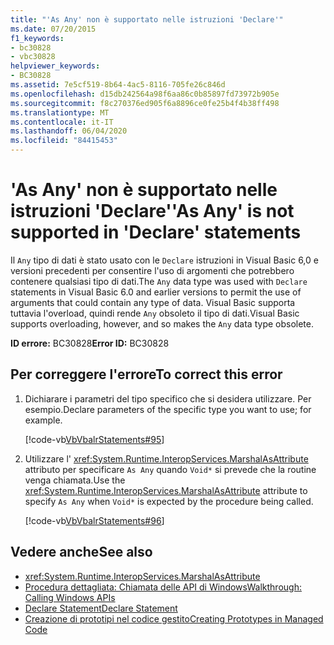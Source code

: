 ```yaml
---
title: "'As Any' non è supportato nelle istruzioni 'Declare'"
ms.date: 07/20/2015
f1_keywords:
- bc30828
- vbc30828
helpviewer_keywords:
- BC30828
ms.assetid: 7e5cf519-8b64-4ac5-8116-705fe26c846d
ms.openlocfilehash: d15db242564a98f6aa86c0b85897fd73972b905e
ms.sourcegitcommit: f8c270376ed905f6a8896ce0fe25b4f4b38ff498
ms.translationtype: MT
ms.contentlocale: it-IT
ms.lasthandoff: 06/04/2020
ms.locfileid: "84415453"
---
```

# <a name="as-any-is-not-supported-in-declare-statements"></a><span data-ttu-id="989fd-102">'As Any' non è supportato nelle istruzioni 'Declare'</span><span class="sxs-lookup"><span data-stu-id="989fd-102">'As Any' is not supported in 'Declare' statements</span></span>
<span data-ttu-id="989fd-103">Il `Any` tipo di dati è stato usato con le `Declare` istruzioni in Visual Basic 6,0 e versioni precedenti per consentire l'uso di argomenti che potrebbero contenere qualsiasi tipo di dati.</span><span class="sxs-lookup"><span data-stu-id="989fd-103">The `Any` data type was used with `Declare` statements in Visual Basic 6.0 and earlier versions to permit the use of arguments that could contain any type of data.</span></span> <span data-ttu-id="989fd-104">Visual Basic supporta tuttavia l'overload, quindi rende `Any` obsoleto il tipo di dati.</span><span class="sxs-lookup"><span data-stu-id="989fd-104">Visual Basic supports overloading, however, and so makes the `Any` data type obsolete.</span></span>  
  
 <span data-ttu-id="989fd-105">**ID errore:** BC30828</span><span class="sxs-lookup"><span data-stu-id="989fd-105">**Error ID:** BC30828</span></span>  
  
## <a name="to-correct-this-error"></a><span data-ttu-id="989fd-106">Per correggere l'errore</span><span class="sxs-lookup"><span data-stu-id="989fd-106">To correct this error</span></span>  
  
1. <span data-ttu-id="989fd-107">Dichiarare i parametri del tipo specifico che si desidera utilizzare. Per esempio.</span><span class="sxs-lookup"><span data-stu-id="989fd-107">Declare parameters of the specific type you want to use; for example.</span></span>  
  
     [!code-vb[VbVbalrStatements#95](~/samples/snippets/visualbasic/VS_Snippets_VBCSharp/VbVbalrStatements/VB/class5.vb#95)]  
  
2. <span data-ttu-id="989fd-108">Utilizzare l' <xref:System.Runtime.InteropServices.MarshalAsAttribute> attributo per specificare `As Any` quando `Void*` si prevede che la routine venga chiamata.</span><span class="sxs-lookup"><span data-stu-id="989fd-108">Use the <xref:System.Runtime.InteropServices.MarshalAsAttribute> attribute to specify `As Any` when `Void*` is expected by the procedure being called.</span></span>  
  
     [!code-vb[VbVbalrStatements#96](~/samples/snippets/visualbasic/VS_Snippets_VBCSharp/VbVbalrStatements/VB/class5.vb#96)]  
  
## <a name="see-also"></a><span data-ttu-id="989fd-109">Vedere anche</span><span class="sxs-lookup"><span data-stu-id="989fd-109">See also</span></span>

- <xref:System.Runtime.InteropServices.MarshalAsAttribute>
- [<span data-ttu-id="989fd-110">Procedura dettagliata: Chiamata delle API di Windows</span><span class="sxs-lookup"><span data-stu-id="989fd-110">Walkthrough: Calling Windows APIs</span></span>](../../programming-guide/com-interop/walkthrough-calling-windows-apis.md)
- [<span data-ttu-id="989fd-111">Declare Statement</span><span class="sxs-lookup"><span data-stu-id="989fd-111">Declare Statement</span></span>](../statements/declare-statement.md)
- [<span data-ttu-id="989fd-112">Creazione di prototipi nel codice gestito</span><span class="sxs-lookup"><span data-stu-id="989fd-112">Creating Prototypes in Managed Code</span></span>](../../../framework/interop/creating-prototypes-in-managed-code.md)
